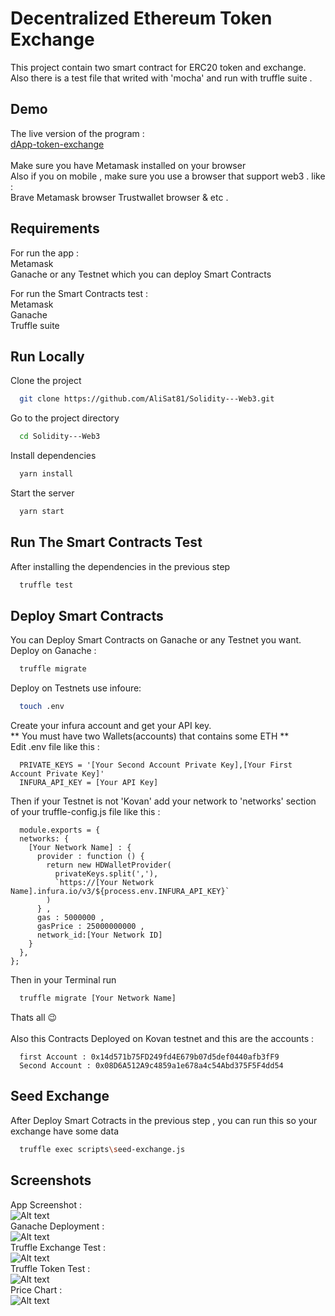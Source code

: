 
# Decentralized Ethereum Token Exchange

This project contain two smart contract for ERC20 token and exchange.\
Also there is a test file that writed with 'mocha' and run with truffle suite .


## Demo

The live version of the program :\
[dApp-token-exchange](https://dapp-token-exchange-alisat.herokuapp.com/ "Heroku")\
\
Make sure you have Metamask installed on your browser \
Also if you on mobile , make sure you use a browser that support web3 . like :\
  Brave
  Metamask browser
  Trustwallet browser & etc .


## Requirements
For run the app :\
Metamask\
Ganache or any Testnet which you can deploy Smart Contracts

For run the Smart Contracts test :\
Metamask\
Ganache\
Truffle suite

## Run Locally

Clone the project

```bash
  git clone https://github.com/AliSat81/Solidity---Web3.git
```

Go to the project directory

```bash
  cd Solidity---Web3
```

Install dependencies

```bash
  yarn install
```

Start the server

```bash
  yarn start
```


## Run The Smart Contracts Test

After installing the dependencies in the previous step 
```bash
  truffle test
```
## Deploy Smart Contracts

You can Deploy Smart Contracts on Ganache or any Testnet you want.\
Deploy on Ganache :
```bash
  truffle migrate
```
Deploy on Testnets use infoure:
```bash
  touch .env
```
Create your infura account and get your API key.\
** You must have two Wallets(accounts) that contains some ETH **\
Edit .env file like this :
```code
  PRIVATE_KEYS = '[Your Second Account Private Key],[Your First Account Private Key]'
  INFURA_API_KEY = [Your API Key]
```
Then if your Testnet is not 'Kovan' add your network to 'networks' section of your truffle-config.js file like this :
```code
  module.exports = {
  networks: {
    [Your Network Name] : {
      provider : function () {
        return new HDWalletProvider(
          privateKeys.split(','),
          `https://[Your Network Name].infura.io/v3/${process.env.INFURA_API_KEY}`
        )
      } ,
      gas : 5000000 ,
      gasPrice : 25000000000 ,
      network_id:[Your Network ID] 
    }
  },
};
```
Then in your Terminal run 
```bash
  truffle migrate [Your Network Name]
```
Thats all 😉\
\
Also this Contracts Deployed on Kovan testnet and this are the accounts :
```code
  first Account : 0x14d571b75FD249fd4E679b07d5def0440afb3fF9
  Second Account : 0x08D6A512A9c4859a1e678a4c54Abd375F5F4dd54
```


## Seed Exchange
After Deploy Smart Cotracts in the previous step , you can run this so your exchange have some data
```bash
  truffle exec scripts\seed-exchange.js
```

## Screenshots
App Screenshot : \
![Alt text](./screenshots/Home.png?raw=true "App Screenshot")\
Ganache Deployment : \
![Alt text](./screenshots/GanacheDeployment.png?raw=true "Ganache Deployment")\
Truffle Exchange Test : \
![Alt text](./screenshots/TruffleExchangeTest.png?raw=true "Truffle Exchange Test")\
Truffle Token Test : \
![Alt text](./screenshots/TruffleTokenTest.png?raw=true "Truffle Token Test")\
Price Chart : \
![Alt text](./screenshots/PriceChart.png?raw=true "Price Chart")
